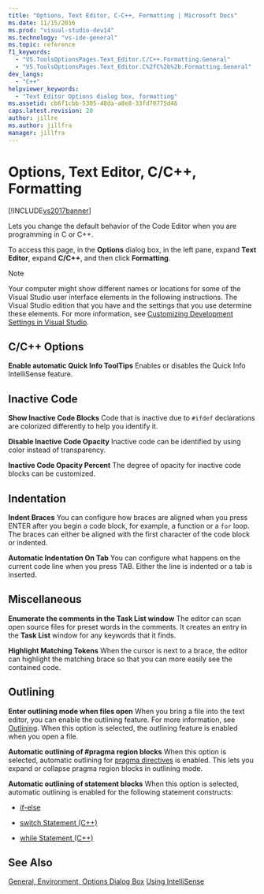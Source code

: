 ```yaml
---
title: "Options, Text Editor, C-C++, Formatting | Microsoft Docs"
ms.date: 11/15/2016
ms.prod: "visual-studio-dev14"
ms.technology: "vs-ide-general"
ms.topic: reference
f1_keywords:
  - "VS.ToolsOptionsPages.Text_Editor.C/C++.Formatting.General"
  - "VS.ToolsOptionsPages.Text_Editor.C%2fC%2b%2b.Formatting.General"
dev_langs:
  - "C++"
helpviewer_keywords:
  - "Text Editor Options dialog box, formatting"
ms.assetid: cb6f1cbb-5305-48da-a8e8-33fd70775d46
caps.latest.revision: 20
author: jillre
ms.author: jillfra
manager: jillfra
---
```

# Options, Text Editor, C/C++, Formatting
[!INCLUDE[vs2017banner](../../includes/vs2017banner.md)]

Lets you change the default behavior of the Code Editor when you are programming in C or C++.

 To access this page, in the **Options** dialog box, in the left pane, expand **Text Editor**, expand **C/C++**, and then click **Formatting**.

> [!NOTE]
> Your computer might show different names or locations for some of the Visual Studio user interface elements in the following instructions. The Visual Studio edition that you have and the settings that you use determine these elements. For more information, see [Customizing Development Settings in Visual Studio](https://msdn.microsoft.com/22c4debb-4e31-47a8-8f19-16f328d7dcd3).

## C/C++ Options
 **Enable automatic Quick Info ToolTips**
 Enables or disables the Quick Info IntelliSense feature.

## Inactive Code
 **Show Inactive Code Blocks**
 Code that is inactive due to `#ifdef` declarations are colorized differently to help you identify it.

 **Disable Inactive Code Opacity**
 Inactive code can be identified by using color instead of transparency.

 **Inactive Code Opacity Percent**
 The degree of opacity for inactive code blocks can be customized.

## Indentation
 **Indent Braces**
 You can configure how braces are aligned when you press ENTER after you begin a code block, for example, a function or a `for` loop. The braces can either be aligned with the first character of the code block or indented.

 **Automatic Indentation On Tab**
 You can configure what happens on the current code line when you press TAB. Either the line is indented or a tab is inserted.

## Miscellaneous
 **Enumerate the comments in the Task List window**
 The editor can scan open source files for preset words in the comments. It creates an entry in the **Task List** window for any keywords that it finds.

 **Highlight Matching Tokens**
 When the cursor is next to a brace, the editor can highlight the matching brace so that you can more easily see the contained code.

## Outlining
 **Enter outlining mode when files open**
 When you bring a file into the text editor, you can enable the outlining feature. For more information, see [Outlining](../../ide/outlining.md). When this option is selected, the outlining feature is enabled when you open a file.

 **Automatic outlining of #pragma region blocks**
 When this option is selected, automatic outlining for [pragma directives](https://msdn.microsoft.com/library/9867b438-ac64-4e10-973f-c3955209873f) is enabled. This lets you expand or collapse pragma region blocks in outlining mode.

 **Automatic outlining of statement blocks**
 When this option is selected, automatic outlining is enabled for the following statement constructs:

- [if-else](https://msdn.microsoft.com/library/d9a1d562-8cf5-4bd4-9ba7-8ad970cd25b2)

- [switch Statement (C++)](https://msdn.microsoft.com/library/6c3f3ed3-5593-463c-8f4b-b33742b455c6)

- [while Statement (C++)](https://msdn.microsoft.com/library/358dbe76-5e5e-4af5-b575-c2293c636899)

## See Also
 [General, Environment, Options Dialog Box](../../ide/reference/general-environment-options-dialog-box.md)
 [Using IntelliSense](../../ide/using-intellisense.md)
